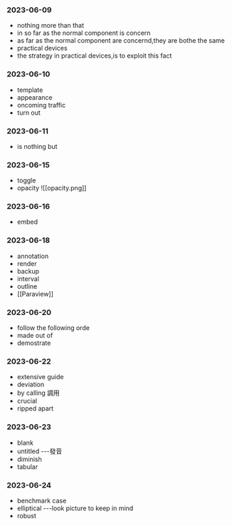 ### 2023-06-09
* nothing more than that
* in so far as the normal component is concern
* as far as the normal component are concernd,they are bothe the same
* practical devices
* the strategy in practical devices,is  to exploit this fact


### 2023-06-10
* template
* appearance
* oncoming traffic
* turn out


### 2023-06-11
* is nothing but


### 2023-06-15
* toggle
* opacity
 ![[opacity.png]]


### 2023-06-16
* embed



### 2023-06-18
* annotation 
* render
* backup
* interval
* outline
* [[Paraview]]

### 2023-06-20
* follow the following orde
* made out of
* demostrate

### 2023-06-22
* extensive guide
* deviation
* by calling 調用
* crucial
* ripped apart


### 2023-06-23
* blank
* untitled ---發音
* diminish
* tabular

### 2023-06-24
* benchmark  case
* elliptical ---look picture to keep in mind
* robust